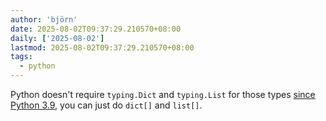 ```yaml
---
author: 'björn'
date: 2025-08-02T09:37:29.210570+08:00
daily: ['2025-08-02']
lastmod: 2025-08-02T09:37:29.210570+08:00
tags:
  - python
---
```

Python doesn't require `typing.Dict` and `typing.List` for those types [since Python 3.9](https://mypy.readthedocs.io/en/stable/builtin_types.html#generic-types), you can just do `dict[]` and `list[]`.
